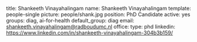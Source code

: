 title: Shankeeth Vinayahalingam
name: Shankeeth Vinayahalingam
template: people-single
picture: people/shank.jpg
position: PhD Candidate
active: yes
groups: diag, ai-for-health
default_group: diag
email: shankeeth.vinayahalingam@radboudumc.nl
office: 
type: phd
linkedin: https://www.linkedin.com/in/shankeeth-vinayahalingam-304b3b159/


